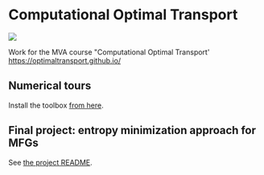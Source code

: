 # Computational Optimal Transport

![](three_way_transport.png)

Work for the MVA course "Computational Optimal Transport' https://optimaltransport.github.io/

## Numerical tours

Install the toolbox [from here](http://www.numerical-tours.com/installation_python/).


## Final project: entropy minimization approach for MFGs

See [the project README](../tree/master/project/README.md).
